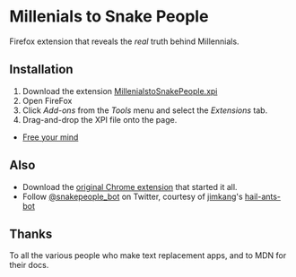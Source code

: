 # Millenials to Snake People

Firefox extension that reveals the _real_ truth behind Millennials.

## Installation

1. Download the extension [MillenialstoSnakePeople.xpi](https://github.com/pselle/millennials-to-snake-people-mozillablob/master/MillenialstoSnakePeople.xpi?raw=true)
2. Open FireFox
3. Click *Add-ons* from the *Tools* menu and select the *Extensions* tab.
4. Drag-and-drop the XPI file onto the page.

- [Free your mind](https://www.google.com/search?q=Millennials)

## Also

- Download the [original Chrome extension](https://chrome.google.com/webstore/detail/millennials-to-snake-peop/jhkibealmjkbkafogihpeidfcgnigmlf) that started it all.
- Follow [@snakepeople_bot](https://twitter.com/snakepeople_bot) on Twitter, courtesy of [jimkang](https://github.com/jimkang)'s [hail-ants-bot](https://github.com/jimkang/hail-ants-bot)

## Thanks

To all the various people who make text replacement apps, and to MDN for their docs.